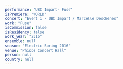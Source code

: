 ```yaml
---
performance: "UBC Impart- Fuse"
isPremiere: "WORLD"
concert: "Event 1 - UBC Impart / Marcelle Deschênes"
work: "Fuse"
isCommission: false
isResidency: false
work_year: "2016"
ensemble: null
season: "Electric Spring 2016"
venue: "Phipps Concert Hall"
person: null
country: null
---
```


